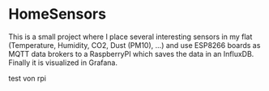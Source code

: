 # HomeSensors

This is a small project where I place several interesting sensors in my flat (Temperature, Humidity, CO2, Dust (PM10), ...) and use ESP8266 boards as MQTT data brokers to a RaspberryPI which saves the data in an InfluxDB. Finally it is visualized in Grafana.

test von rpi
